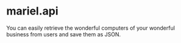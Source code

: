 # mariel.api
 You can easily retrieve the wonderful computers of your wonderful business from users and save them as JSON.

